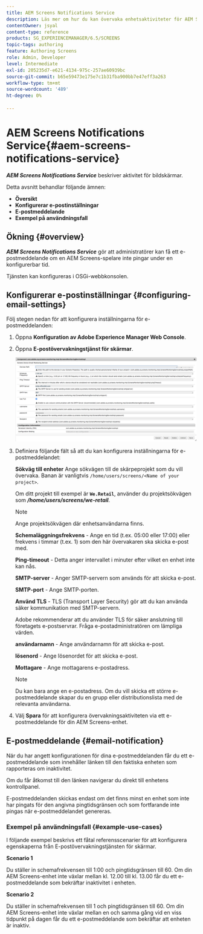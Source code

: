 ```yaml
---
title: AEM Screens Notifications Service
description: Läs mer om hur du kan övervaka enhetsaktiviteter för AEM Screens.
contentOwner: jsyal
content-type: reference
products: SG_EXPERIENCEMANAGER/6.5/SCREENS
topic-tags: authoring
feature: Authoring Screens
role: Admin, Developer
level: Intermediate
exl-id: 205235d7-e621-4134-975c-257ae60939bc
source-git-commit: b65e59473e175e7c1b31fba900bb7e47eff3a263
workflow-type: tm+mt
source-wordcount: '489'
ht-degree: 0%

---
```


# AEM Screens Notifications Service{#aem-screens-notifications-service}

<!--removed from metadata: admitteddomains: @adobe.com;@caesars.com-->

***AEM Screens Notifications Service*** beskriver aktivitet för bildskärmar.

Detta avsnitt behandlar följande ämnen:

* **Översikt**
* **Konfigurerar e-postinställningar**
* **E-postmeddelande**
* **Exempel på användningsfall**

<!-- OBSOLETE NOTE>
>[!CAUTION]
>
>This AEM Screens functionality is only available, if you have installed AEM 6.3.2 Feature Pack 3 or AEM 6.4.1 Screens Feature Pack 1.
>
>To get access to this Feature Pack, contact Adobe Support and request access. After you have permissions you can download it from Package Share. -->

## Ökning {#overview}

***AEM Screens Notifications Service*** gör att administratörer kan få ett e-postmeddelande om en AEM Screens-spelare inte pingar under en konfigurerbar tid.

Tjänsten kan konfigureras i OSGi-webbkonsolen.

## Konfigurerar e-postinställningar {#configuring-email-settings}

Följ stegen nedan för att konfigurera inställningarna för e-postmeddelanden:

1. Öppna **Konfiguration av Adobe Experience Manager Web Console**.
1. Öppna **E-postövervakningstjänst för skärmar**.

   ![screen_shot_2018-04-26at44602pm](assets/screen_shot_2018-04-26at44602pm.png)

1. Definiera följande fält så att du kan konfigurera inställningarna för e-postmeddelandet:

   **Sökväg till enheter** Ange sökvägen till de skärpeprojekt som du vill övervaka. Banan är vanligtvis `/home/users/screens/<Name of your project>`.

   Om ditt projekt till exempel är **`We.Retail`**, använder du projektsökvägen som ***/home/users/screens/we-retail***.

   >[!NOTE]
   >
   >Ange projektsökvägen där enhetsanvändarna finns.

   **Schemaläggningsfrekvens** - Ange en tid (t.ex. 05:00 eller 17:00) eller frekvens i timmar (t.ex. 1) som den här övervakaren ska skicka e-post med.

   **Ping-timeout** - Detta anger intervallet i minuter efter vilket en enhet inte kan nås.

   **SMTP-server** - Anger SMTP-servern som används för att skicka e-post.

   **SMTP-port** - Ange SMTP-porten.

   **Använd TLS** - TLS (Transport Layer Security) gör att du kan använda säker kommunikation med SMTP-servern.

   Adobe rekommenderar att du använder TLS för säker anslutning till företagets e-postservrar. Fråga e-postadministratören om lämpliga värden.

   **användarnamn** - Ange användarnamn för att skicka e-post.

   **lösenord** - Ange lösenordet för att skicka e-post.

   **Mottagare** - Ange mottagarens e-postadress.

   >[!NOTE]
   >
   >Du kan bara ange en e-postadress. Om du vill skicka ett större e-postmeddelande skapar du en grupp eller distributionslista med de relevanta användarna.

1. Välj **Spara** för att konfigurera övervakningsaktiviteten via ett e-postmeddelande för din AEM Screens-enhet.

## E-postmeddelande {#email-notification}

När du har angett konfigurationen för dina e-postmeddelanden får du ett e-postmeddelande som innehåller länken till den faktiska enheten som rapporteras om inaktivitet.

Om du får åtkomst till den länken navigerar du direkt till enhetens kontrollpanel.

E-postmeddelanden skickas endast om det finns minst en enhet som inte har pingats för den angivna pingtidsgränsen och som fortfarande inte pingas när e-postmeddelandet genereras.

### Exempel på användningsfall {#example-use-cases}

I följande exempel beskrivs ett fåtal referensscenarier för att konfigurera egenskaperna från E-postövervakningstjänsten för skärmar.

**Scenario 1**

Du ställer in schemafrekvensen till 1:00 och pingtidsgränsen till 60. Om din AEM Screens-enhet inte växlar mellan kl. 12.00 till kl. 13.00 får du ett e-postmeddelande som bekräftar inaktivitet i enheten.

**Scenario 2**

Du ställer in schemafrekvensen till 1 och pingtidsgränsen till 60. Om din AEM Screens-enhet inte växlar mellan en och samma gång vid en viss tidpunkt på dagen får du ett e-postmeddelande som bekräftar att enheten är inaktiv.
